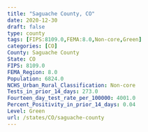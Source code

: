 ```yaml
---
title: "Saguache County, CO"
date: 2020-12-30
draft: false
type: county
tags: [FIPS:8109.0,FEMA:8.0,Non-core,Green]
categories: [CO]
County: Saguache County
State: CO
FIPS: 8109.0
FEMA_Region: 8.0
Population: 6824.0
NCHS_Urban_Rural_Classification: Non-core
Tests_in_prior_14_days: 273.0
Fourteen_day_test_rate_per_100000: 4001.0
Percent_Positivity_in_prior_14_days: 0.04
Level: Green
url: /states/CO/saguache-county
---
```



